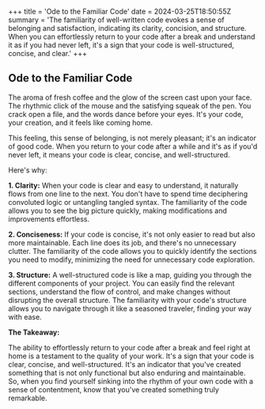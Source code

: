 +++
title = 'Ode to the Familiar Code'
date = 2024-03-25T18:50:55Z
summary = 'The familiarity of well-written code evokes a sense of belonging and satisfaction, indicating its clarity, concision, and structure. When you can effortlessly return to your code after a break and understand it as if you had never left, it's a sign that your code is well-structured, concise, and clear.'
+++

## Ode to the Familiar Code

The aroma of fresh coffee and the glow of the screen cast upon your face. The rhythmic click of the mouse and the satisfying squeak of the pen. You crack open a file, and the words dance before your eyes. It's your code, your creation, and it feels like coming home.

This feeling, this sense of belonging, is not merely pleasant; it's an indicator of good code. When you return to your code after a while and it's as if you'd never left, it means your code is clear, concise, and well-structured.

Here's why:

**1. Clarity:**
When your code is clear and easy to understand, it naturally flows from one line to the next. You don't have to spend time deciphering convoluted logic or untangling tangled syntax. The familiarity of the code allows you to see the big picture quickly, making modifications and improvements effortless.

**2. Conciseness:**
If your code is concise, it's not only easier to read but also more maintainable. Each line does its job, and there's no unnecessary clutter. The familiarity of the code allows you to quickly identify the sections you need to modify, minimizing the need for unnecessary code exploration.

**3. Structure:**
A well-structured code is like a map, guiding you through the different components of your project. You can easily find the relevant sections, understand the flow of control, and make changes without disrupting the overall structure. The familiarity with your code's structure allows you to navigate through it like a seasoned traveler, finding your way with ease.

**The Takeaway:**

The ability to effortlessly return to your code after a break and feel right at home is a testament to the quality of your work. It's a sign that your code is clear, concise, and well-structured. It's an indicator that you've created something that is not only functional but also enduring and maintainable. So, when you find yourself sinking into the rhythm of your own code with a sense of contentment, know that you've created something truly remarkable.

